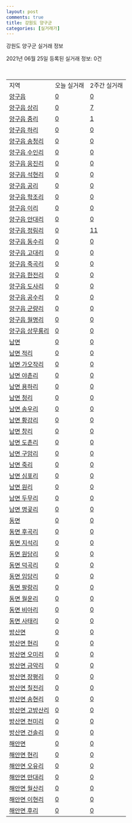```yaml
---
layout: post
comments: true
title: 강원도 양구군
categories: [실거래가]
---
```


강원도 양구군 실거래 정보

2021년 06월 25일 등록된 실거래 정보: 0건

<script type="text/javascript">
  google.charts.load('current', {'packages':['corechart']});
  google.charts.setOnLoadCallback(drawChart);

  function drawChart() {
    var data = google.visualization.arrayToDataTable([['거래일', '매매', '전월세', '전매'], ['2021-04', 6, 1, 0], ['2021-05', 9, 0, 0], ['2021-06', 2, 1, 0]]);

    var options = {
      title: '최근 유형별 거래량 추이',
      legend: { position: 'bottom' }
    };

    var chart = new google.visualization.LineChart(document.getElementById('columnchart_material'));
    chart.draw(data, (options));
  }
</script>

<div id="columnchart_material" style="width: 450px; margin-left: -35px"></div>
<br>
<table class="sortable">
  <tr>
    <td>지역</td>
    <td>오늘 실거래</td>
    <td>2주간 실거래</td>
  </tr>

  
  <tr class="item">
    <td><a href="4280025000.html">양구읍</a></td>
    <td><a href="4280025000.html">0</a></td>
    <td><a href="4280025000.html">0</a></td>
  </tr>
    

  <tr class="item">
    <td><a href="4280025021.html">양구읍 상리</a></td>
    <td><a href="4280025021.html">0</a></td>
    <td><a href="4280025021.html">7</a></td>
  </tr>
    

  <tr class="item">
    <td><a href="4280025022.html">양구읍 중리</a></td>
    <td><a href="4280025022.html">0</a></td>
    <td><a href="4280025022.html">1</a></td>
  </tr>
    

  <tr class="item">
    <td><a href="4280025023.html">양구읍 하리</a></td>
    <td><a href="4280025023.html">0</a></td>
    <td><a href="4280025023.html">0</a></td>
  </tr>
    

  <tr class="item">
    <td><a href="4280025024.html">양구읍 송청리</a></td>
    <td><a href="4280025024.html">0</a></td>
    <td><a href="4280025024.html">0</a></td>
  </tr>
    

  <tr class="item">
    <td><a href="4280025025.html">양구읍 수인리</a></td>
    <td><a href="4280025025.html">0</a></td>
    <td><a href="4280025025.html">0</a></td>
  </tr>
    

  <tr class="item">
    <td><a href="4280025026.html">양구읍 웅진리</a></td>
    <td><a href="4280025026.html">0</a></td>
    <td><a href="4280025026.html">0</a></td>
  </tr>
    

  <tr class="item">
    <td><a href="4280025027.html">양구읍 석현리</a></td>
    <td><a href="4280025027.html">0</a></td>
    <td><a href="4280025027.html">0</a></td>
  </tr>
    

  <tr class="item">
    <td><a href="4280025028.html">양구읍 공리</a></td>
    <td><a href="4280025028.html">0</a></td>
    <td><a href="4280025028.html">0</a></td>
  </tr>
    

  <tr class="item">
    <td><a href="4280025029.html">양구읍 학조리</a></td>
    <td><a href="4280025029.html">0</a></td>
    <td><a href="4280025029.html">0</a></td>
  </tr>
    

  <tr class="item">
    <td><a href="4280025030.html">양구읍 이리</a></td>
    <td><a href="4280025030.html">0</a></td>
    <td><a href="4280025030.html">0</a></td>
  </tr>
    

  <tr class="item">
    <td><a href="4280025031.html">양구읍 안대리</a></td>
    <td><a href="4280025031.html">0</a></td>
    <td><a href="4280025031.html">0</a></td>
  </tr>
    

  <tr class="item">
    <td><a href="4280025032.html">양구읍 정림리</a></td>
    <td><a href="4280025032.html">0</a></td>
    <td><a href="4280025032.html">11</a></td>
  </tr>
    

  <tr class="item">
    <td><a href="4280025033.html">양구읍 동수리</a></td>
    <td><a href="4280025033.html">0</a></td>
    <td><a href="4280025033.html">0</a></td>
  </tr>
    

  <tr class="item">
    <td><a href="4280025034.html">양구읍 고대리</a></td>
    <td><a href="4280025034.html">0</a></td>
    <td><a href="4280025034.html">0</a></td>
  </tr>
    

  <tr class="item">
    <td><a href="4280025035.html">양구읍 죽곡리</a></td>
    <td><a href="4280025035.html">0</a></td>
    <td><a href="4280025035.html">0</a></td>
  </tr>
    

  <tr class="item">
    <td><a href="4280025036.html">양구읍 한전리</a></td>
    <td><a href="4280025036.html">0</a></td>
    <td><a href="4280025036.html">0</a></td>
  </tr>
    

  <tr class="item">
    <td><a href="4280025037.html">양구읍 도사리</a></td>
    <td><a href="4280025037.html">0</a></td>
    <td><a href="4280025037.html">0</a></td>
  </tr>
    

  <tr class="item">
    <td><a href="4280025038.html">양구읍 공수리</a></td>
    <td><a href="4280025038.html">0</a></td>
    <td><a href="4280025038.html">0</a></td>
  </tr>
    

  <tr class="item">
    <td><a href="4280025039.html">양구읍 군량리</a></td>
    <td><a href="4280025039.html">0</a></td>
    <td><a href="4280025039.html">0</a></td>
  </tr>
    

  <tr class="item">
    <td><a href="4280025040.html">양구읍 월명리</a></td>
    <td><a href="4280025040.html">0</a></td>
    <td><a href="4280025040.html">0</a></td>
  </tr>
    

  <tr class="item">
    <td><a href="4280025041.html">양구읍 상무룡리</a></td>
    <td><a href="4280025041.html">0</a></td>
    <td><a href="4280025041.html">0</a></td>
  </tr>
    

  <tr class="item">
    <td><a href="4280031000.html">남면</a></td>
    <td><a href="4280031000.html">0</a></td>
    <td><a href="4280031000.html">0</a></td>
  </tr>
    

  <tr class="item">
    <td><a href="4280031021.html">남면 적리</a></td>
    <td><a href="4280031021.html">0</a></td>
    <td><a href="4280031021.html">0</a></td>
  </tr>
    

  <tr class="item">
    <td><a href="4280031022.html">남면 가오작리</a></td>
    <td><a href="4280031022.html">0</a></td>
    <td><a href="4280031022.html">0</a></td>
  </tr>
    

  <tr class="item">
    <td><a href="4280031023.html">남면 야촌리</a></td>
    <td><a href="4280031023.html">0</a></td>
    <td><a href="4280031023.html">0</a></td>
  </tr>
    

  <tr class="item">
    <td><a href="4280031024.html">남면 용하리</a></td>
    <td><a href="4280031024.html">0</a></td>
    <td><a href="4280031024.html">0</a></td>
  </tr>
    

  <tr class="item">
    <td><a href="4280031025.html">남면 청리</a></td>
    <td><a href="4280031025.html">0</a></td>
    <td><a href="4280031025.html">0</a></td>
  </tr>
    

  <tr class="item">
    <td><a href="4280031026.html">남면 송우리</a></td>
    <td><a href="4280031026.html">0</a></td>
    <td><a href="4280031026.html">0</a></td>
  </tr>
    

  <tr class="item">
    <td><a href="4280031027.html">남면 황강리</a></td>
    <td><a href="4280031027.html">0</a></td>
    <td><a href="4280031027.html">0</a></td>
  </tr>
    

  <tr class="item">
    <td><a href="4280031028.html">남면 창리</a></td>
    <td><a href="4280031028.html">0</a></td>
    <td><a href="4280031028.html">0</a></td>
  </tr>
    

  <tr class="item">
    <td><a href="4280031029.html">남면 도촌리</a></td>
    <td><a href="4280031029.html">0</a></td>
    <td><a href="4280031029.html">0</a></td>
  </tr>
    

  <tr class="item">
    <td><a href="4280031030.html">남면 구암리</a></td>
    <td><a href="4280031030.html">0</a></td>
    <td><a href="4280031030.html">0</a></td>
  </tr>
    

  <tr class="item">
    <td><a href="4280031031.html">남면 죽리</a></td>
    <td><a href="4280031031.html">0</a></td>
    <td><a href="4280031031.html">0</a></td>
  </tr>
    

  <tr class="item">
    <td><a href="4280031032.html">남면 심포리</a></td>
    <td><a href="4280031032.html">0</a></td>
    <td><a href="4280031032.html">0</a></td>
  </tr>
    

  <tr class="item">
    <td><a href="4280031033.html">남면 원리</a></td>
    <td><a href="4280031033.html">0</a></td>
    <td><a href="4280031033.html">0</a></td>
  </tr>
    

  <tr class="item">
    <td><a href="4280031034.html">남면 두무리</a></td>
    <td><a href="4280031034.html">0</a></td>
    <td><a href="4280031034.html">0</a></td>
  </tr>
    

  <tr class="item">
    <td><a href="4280031035.html">남면 명곶리</a></td>
    <td><a href="4280031035.html">0</a></td>
    <td><a href="4280031035.html">0</a></td>
  </tr>
    

  <tr class="item">
    <td><a href="4280032000.html">동면</a></td>
    <td><a href="4280032000.html">0</a></td>
    <td><a href="4280032000.html">0</a></td>
  </tr>
    

  <tr class="item">
    <td><a href="4280032021.html">동면 후곡리</a></td>
    <td><a href="4280032021.html">0</a></td>
    <td><a href="4280032021.html">0</a></td>
  </tr>
    

  <tr class="item">
    <td><a href="4280032022.html">동면 지석리</a></td>
    <td><a href="4280032022.html">0</a></td>
    <td><a href="4280032022.html">0</a></td>
  </tr>
    

  <tr class="item">
    <td><a href="4280032023.html">동면 원당리</a></td>
    <td><a href="4280032023.html">0</a></td>
    <td><a href="4280032023.html">0</a></td>
  </tr>
    

  <tr class="item">
    <td><a href="4280032024.html">동면 덕곡리</a></td>
    <td><a href="4280032024.html">0</a></td>
    <td><a href="4280032024.html">0</a></td>
  </tr>
    

  <tr class="item">
    <td><a href="4280032025.html">동면 임당리</a></td>
    <td><a href="4280032025.html">0</a></td>
    <td><a href="4280032025.html">0</a></td>
  </tr>
    

  <tr class="item">
    <td><a href="4280032026.html">동면 팔랑리</a></td>
    <td><a href="4280032026.html">0</a></td>
    <td><a href="4280032026.html">0</a></td>
  </tr>
    

  <tr class="item">
    <td><a href="4280032027.html">동면 월운리</a></td>
    <td><a href="4280032027.html">0</a></td>
    <td><a href="4280032027.html">0</a></td>
  </tr>
    

  <tr class="item">
    <td><a href="4280032028.html">동면 비아리</a></td>
    <td><a href="4280032028.html">0</a></td>
    <td><a href="4280032028.html">0</a></td>
  </tr>
    

  <tr class="item">
    <td><a href="4280032029.html">동면 사태리</a></td>
    <td><a href="4280032029.html">0</a></td>
    <td><a href="4280032029.html">0</a></td>
  </tr>
    

  <tr class="item">
    <td><a href="4280033000.html">방산면</a></td>
    <td><a href="4280033000.html">0</a></td>
    <td><a href="4280033000.html">0</a></td>
  </tr>
    

  <tr class="item">
    <td><a href="4280033021.html">방산면 현리</a></td>
    <td><a href="4280033021.html">0</a></td>
    <td><a href="4280033021.html">0</a></td>
  </tr>
    

  <tr class="item">
    <td><a href="4280033022.html">방산면 오미리</a></td>
    <td><a href="4280033022.html">0</a></td>
    <td><a href="4280033022.html">0</a></td>
  </tr>
    

  <tr class="item">
    <td><a href="4280033023.html">방산면 금악리</a></td>
    <td><a href="4280033023.html">0</a></td>
    <td><a href="4280033023.html">0</a></td>
  </tr>
    

  <tr class="item">
    <td><a href="4280033024.html">방산면 장평리</a></td>
    <td><a href="4280033024.html">0</a></td>
    <td><a href="4280033024.html">0</a></td>
  </tr>
    

  <tr class="item">
    <td><a href="4280033025.html">방산면 칠전리</a></td>
    <td><a href="4280033025.html">0</a></td>
    <td><a href="4280033025.html">0</a></td>
  </tr>
    

  <tr class="item">
    <td><a href="4280033026.html">방산면 송현리</a></td>
    <td><a href="4280033026.html">0</a></td>
    <td><a href="4280033026.html">0</a></td>
  </tr>
    

  <tr class="item">
    <td><a href="4280033027.html">방산면 고방산리</a></td>
    <td><a href="4280033027.html">0</a></td>
    <td><a href="4280033027.html">0</a></td>
  </tr>
    

  <tr class="item">
    <td><a href="4280033028.html">방산면 천미리</a></td>
    <td><a href="4280033028.html">0</a></td>
    <td><a href="4280033028.html">0</a></td>
  </tr>
    

  <tr class="item">
    <td><a href="4280033029.html">방산면 건솔리</a></td>
    <td><a href="4280033029.html">0</a></td>
    <td><a href="4280033029.html">0</a></td>
  </tr>
    

  <tr class="item">
    <td><a href="4280034000.html">해안면</a></td>
    <td><a href="4280034000.html">0</a></td>
    <td><a href="4280034000.html">0</a></td>
  </tr>
    

  <tr class="item">
    <td><a href="4280034021.html">해안면 현리</a></td>
    <td><a href="4280034021.html">0</a></td>
    <td><a href="4280034021.html">0</a></td>
  </tr>
    

  <tr class="item">
    <td><a href="4280034022.html">해안면 오유리</a></td>
    <td><a href="4280034022.html">0</a></td>
    <td><a href="4280034022.html">0</a></td>
  </tr>
    

  <tr class="item">
    <td><a href="4280034023.html">해안면 만대리</a></td>
    <td><a href="4280034023.html">0</a></td>
    <td><a href="4280034023.html">0</a></td>
  </tr>
    

  <tr class="item">
    <td><a href="4280034024.html">해안면 월산리</a></td>
    <td><a href="4280034024.html">0</a></td>
    <td><a href="4280034024.html">0</a></td>
  </tr>
    

  <tr class="item">
    <td><a href="4280034025.html">해안면 이현리</a></td>
    <td><a href="4280034025.html">0</a></td>
    <td><a href="4280034025.html">0</a></td>
  </tr>
    

  <tr class="item">
    <td><a href="4280034026.html">해안면 후리</a></td>
    <td><a href="4280034026.html">0</a></td>
    <td><a href="4280034026.html">0</a></td>
  </tr>
    


</table>


    